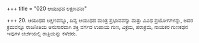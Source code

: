 +++
title = "020 ಆಯುಧದ ಲಕ್ಷಣವನಾ"

+++
20. ಆಯುಧದ ಲಕ್ಷಣವನ್ನೂ, ದಿವ್ಯ ಆಯುಧದ ಮಂತ್ರ ಪ್ರಭಾವವನ್ನು ಮತ್ತು  ವಿವಿಧ ಪ್ರಯೋಗಗಳನ್ನು, ಅದರ ಕ್ರಮವನ್ನೂ ರಾಜನೀತಿಯ ಅನುಸಾರವಾಗಿ ಶಕ್ತಿ ವರ್ಗದ ಉಪಾಯ ಗುಣ, ವಿಕ್ರಮ, ಪರಾಕ್ರಮ, ನಾಯಕರ ಗುಣಕಥನ ಇವುಗಳ ಚರ್ಚೆಯಲ್ಲಿ ರಾತ್ರಿಯನ್ನು ಕಳೆದರು.